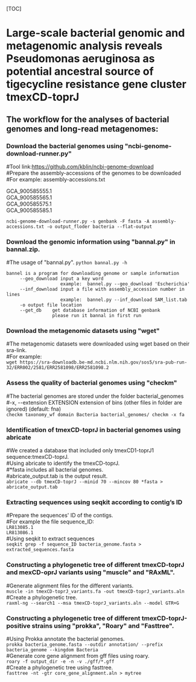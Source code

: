 [TOC]
# Large-scale bacterial genomic and metagenomic analysis reveals Pseudomonas aeruginosa as potential ancestral source of tigecycline resistance gene cluster tmexCD-toprJ

## The workflow for the analyses of bacterial genomes and long-read metagenomes:

### Download the bacterial genomes using "ncbi-genome-download-runner.py"
#Tool link:https://github.com/kblin/ncbi-genome-download  
#Prepare the assembly-accessions of the genomes to be downloaded  
#For example: assembly-accessions.txt

GCA_900585555.1  
GCA_900585565.1  
GCA_900585575.1   
GCA_900585585.1   


``ncbi-genome-download-runner.py -s genbank -F fasta -A assembly-accessions.txt -o output_floder bacteria --flat-output``

### Download the genomic information using "bannal.py" in bannal.zip.
#The usage of "bannal.py".
``python bannal.py -h``

``bannel is a program for downloading genome or sample information``  
``     --geo_download input a key word``  
``                    example:  bannel.py --geo_download 'Escherichia'``  
``     --inf_download input a file with assembly_accession number in lines``  
``                    example:  bannel.py --inf_download SAM_list.tab``  
``     -o output file location``  
``     --get_db    get database information of NCBI genbank``  
``                 please run it bannal in first run``  

### Download the metagenomic datasets using "wget"
#The metagenomic datasets were downloaded using wget based on their sra-link.  
#For example:  
``wget https://sra-downloadb.be-md.ncbi.nlm.nih.gov/sos5/sra-pub-run-32/ERR002/2581/ERR2581098/ERR2581098.2``

### Assess the quality of bacterial genomes using "checkm"
#The bacterial genomes are stored under the folder bacterial_genomes  
#-x, --extension EXTENSION extension of bins (other files in folder are ignored) (default: fna)  
``checkm taxonomy_wf domain Bacteria bacterial_genomes/ checkm -x fa``  

### Identification of tmexCD-toprJ in bacterial genomes using abricate
#We created a database that included only tmexCD1-toprJ1 sequence:tmexCD-toprJ.  
#Using abricate to identify the tmexCD-toprJ.    
#*fasta includes all bacterial genomes.  
#abricate_output.tab is the output result.  
``abricate --db tmexCD-toprJ --minid 70 --mincov 80 *fasta > abricate_output.tab``  

### Extracting sequences using seqkit according to contig’s ID
#Prepare the sequences' ID of the contigs.  
#For example the file sequence_ID:  
``LR813085.1``  
``LR813086.1``  
#Using seqkit to extract sequences  
``seqkit grep -f sequence_ID bacteria_genome.fasta > extracted_sequences.fasta``  

### Constructing a phylogenetic tree of different tmexCD-toprJ and mexCD-oprJ variants using "muscle" and "RAxML".
#Generate alignment files for the different variants.  
``muscle -in tmexCD-toprJ_variants.fa -out tmexCD-toprJ_variants.aln``  
#Create a phylogenetic tree.  
``raxml-ng --search1 --msa tmexCD-toprJ_variants.aln --model GTR+G``  

### Constructing a phylogenetic tree of different tmexCD-toprJ-positive strains using "prokka", "Roary" and "Fasttree".
#Using Prokka annotate the bacterial genomes.  
``prokka bacteria_genome.fasta --outdir annotation/ --prefix bacteria_genome --kingdom Bacteria``  
#Generate core gene alignment from gff files using roary.  
``roary -f output_dir -e -n -v ./gff/*.gff``  
#Create a phylogenetic tree using fasttree.  
``fasttree -nt -gtr core_gene_alignment.aln > mytree``
